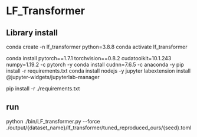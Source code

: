 # LF_Transformer
## Library install
conda create -n lf_transformer python=3.8.8
conda activate lf_transformer

conda install pytorch==1.7.1 torchvision==0.8.2 cudatoolkit=10.1.243 numpy=1.19.2 -c pytorch -y
conda install cudnn=7.6.5 -c anaconda -y
pip install -r requirements.txt
conda install nodejs -y
jupyter labextension install @jupyter-widgets/jupyterlab-manager

pip install -r ./requirements.txt

## run
python ./bin/LF_transformer.py --force ./output/{dataset_name}/lf_transformer/tuned_reproduced_ours/{seed}.toml
